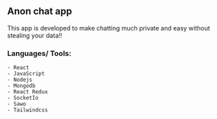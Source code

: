 ## Anon chat app

This app is developed to make chatting much private and easy without stealing your data!!

### Languages/ Tools: 
    - React
    - JavaScript
    - Nodejs
    - Mongodb
    - React Redux
    - SocketIo
    - Sawo
    - Tailwindcss
